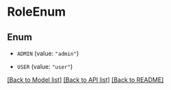 # RoleEnum

## Enum


* `ADMIN` (value: `"admin"`)

* `USER` (value: `"user"`)


[[Back to Model list]](../README.md#documentation-for-models) [[Back to API list]](../README.md#documentation-for-api-endpoints) [[Back to README]](../README.md)


